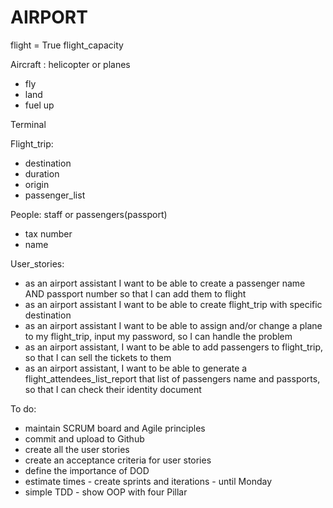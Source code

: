 # AIRPORT

flight = True
flight_capacity

Aircraft : helicopter or planes
- fly
- land
- fuel up

Terminal

Flight_trip:
- destination
- duration
- origin
- passenger_list

People: staff or passengers(passport)
- tax number
- name

User_stories:
- as an airport assistant I want to be able to create a passenger name AND passport number so that I can add them to flight
- as an airport assistant I want to be able to create flight_trip with specific destination
- as an airport assistant I want to be able to assign and/or change a plane to my flight_trip, input my password, so I can handle the problem
- as an airport assistant, I want to be able to add passengers to flight_trip, so that I can sell the tickets to them
- as an airport assistant, I want to be able to generate a flight_attendees_list_report that list of passengers name and passports, so that I can check their identity document


To do:
- maintain SCRUM board and Agile principles
- commit and upload to Github
- create all the user stories
- create an acceptance criteria for user stories
- define the importance of DOD
- estimate times - create sprints and iterations - until Monday
- simple TDD - show OOP with four Pillar



